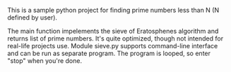 This is a sample python project for finding prime numbers less than N (N defined by user).

The main function impelements the sieve of Eratosphenes algorithm and returns list of prime numbers. It's quite optimized, though not intended for real-life projects use. Module sieve.py supports command-line interface and can be run as separate program. The program is looped, so enter "stop" when you're done.